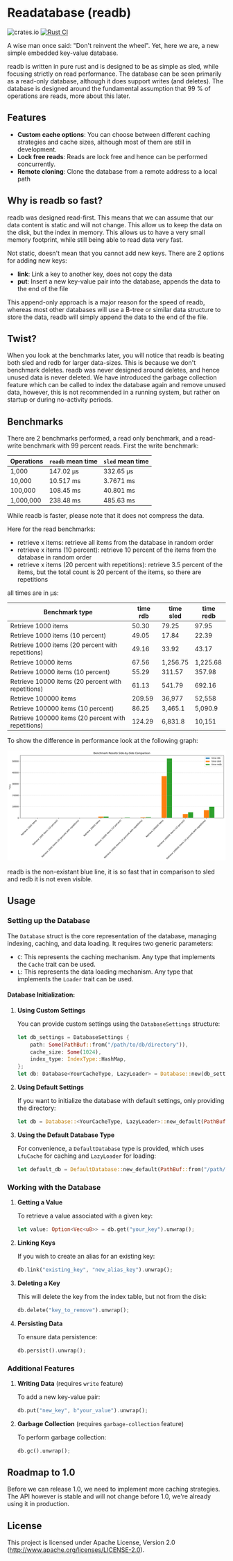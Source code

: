 # Readatabase (readb)
![crates.io](https://img.shields.io/crates/v/readb.svg)
[![Rust CI](https://github.com/Basis-Health/readb/actions/workflows/rust.yml/badge.svg)](https://github.com/Basis-Health/readb/actions/workflows/rust.yml)

A wise man once said: "Don't reinvent the wheel". Yet, here we are, a new simple embedded key-value database. 

readb is written in pure rust and is designed to be as simple as sled, while focusing strictly on read performance. The
database can be seen primarily as a read-only database, although it does support writes (and deletes). The database is
designed around the fundamental assumption that 99 % of operations are reads, more about this later.

## Features
- **Custom cache options**: You can choose between different caching strategies and cache sizes, although most of them are
  still in development.
- **Lock free reads**: Reads are lock free and hence can be performed concurrently.
- **Remote cloning**: Clone the database from a remote address to a local path

## Why is readb so fast?
readb was designed read-first. This means that we can assume that our data content is static and will not change. This
allow us to keep the data on the disk, but the index in memory. This allows us to have a very small memory footprint,
while still being able to read data very fast.

Not static, doesn't mean that you cannot add new keys. There are 2 options for adding new keys:
- **link**: Link a key to another key, does not copy the data
- **put**: Insert a new key-value pair into the database, appends the data to the end of the file

This append-only approach is a major reason for the speed of readb, whereas most other databases will use a B-tree or
similar data structure to store the data, readb will simply append the data to the end of the file. 

## Twist?
When you look at the benchmarks later, you will notice that readb is beating both sled and redb for larger data-sizes. This
is because we don't benchmark deletes. readb was never designed around deletes, and hence unused data is never deleted.
We have introduced the garbage collection feature which can be called to index the database again and remove unused data,
however, this is not recommended in a running system, but rather on startup or during no-activity periods.

## Benchmarks

There are 2 benchmarks performed, a read only benchmark, and a read-write benchmark with 99 percent reads. First the write
benchmark:

| Operations | `readb` mean time | `sled` mean time |
|------------|-------------------|------------------|
| 1,000      | 147.02 µs         | 332.65 µs        |
| 10,000     | 10.517 ms         | 3.7671 ms        |
| 100,000    | 108.45 ms         | 40.801 ms        |
| 1,000,000  | 238.48 ms         | 485.63 ms        |

While readb is faster, please note that it does not compress the data.

Here for the read benchmarks:
- retrieve x items: retrieve all items from the database in random order
- retrieve x items (10 percent): retrieve 10 percent of the items from the database in random order
- retrieve x items (20 percent with repetitions): retrieve 3.5 percent of the items, but the total count is 20 percent of the items, so there are repetitions

all times are in µs:

| Benchmark type                                           | time rdb   | time sled  | time redb  |
|----------------------------------------------------------|------------|------------|------------|
| Retrieve 1000 items                                      | 50.30      | 79.25      | 97.95      |
| Retrieve 1000 items (10 percent)                         | 49.05      | 17.84      | 22.39      |
| Retrieve 1000 items (20 percent with repetitions)        | 49.16      | 33.92      | 43.17      |
| Retrieve 10000 items                                     | 67.56      | 1,256.75   | 1,225.68   |
| Retrieve 10000 items (10 percent)                        | 55.29      | 311.57     | 357.98     |
| Retrieve 10000 items (20 percent with repetitions)       | 61.13      | 541.79     | 692.16     |
| Retrieve 100000 items                                    | 209.59     | 36,977     | 52,558     |
| Retrieve 100000 items (10 percent)                       | 86.25      | 3,465.1    | 5,090.9    |
| Retrieve 100000 items (20 percent with repetitions)      | 124.29     | 6,831.8    | 10,151     |


To show the difference in performance look at the following graph:

![graph](./info/img.png)

readb is the non-existant blue line, it is so fast that in comparison to sled and redb it is not even visible.

## Usage

### Setting up the Database

The `Database` struct is the core representation of the database, managing indexing, caching, and data loading. It requires two generic parameters:

- `C`: This represents the caching mechanism. Any type that implements the `Cache` trait can be used.
- `L`: This represents the data loading mechanism. Any type that implements the `Loader` trait can be used.

#### Database Initialization:

1. **Using Custom Settings**

   You can provide custom settings using the `DatabaseSettings` structure:

   ```rust
   let db_settings = DatabaseSettings {
       path: Some(PathBuf::from("/path/to/db/directory")),
       cache_size: Some(1024),
       index_type: IndexType::HashMap,
   };
   let db: Database<YourCacheType, LazyLoader> = Database::new(db_settings).unwrap();
   ```

2. **Using Default Settings**

   If you want to initialize the database with default settings, only providing the directory:

   ```rust
   let db = Database::<YourCacheType, LazyLoader>::new_default(PathBuf::from("/path/to/db/directory"));
   ```

3. **Using the Default Database Type**

   For convenience, a `DefaultDatabase` type is provided, which uses `LfuCache` for caching and `LazyLoader` for loading:

   ```rust
   let default_db = DefaultDatabase::new_default(PathBuf::from("/path/to/db/directory"));
   ```

### Working with the Database

1. **Getting a Value**

   To retrieve a value associated with a given key:

   ```rust
   let value: Option<Vec<u8>> = db.get("your_key").unwrap();
   ```

2. **Linking Keys**

   If you wish to create an alias for an existing key:

   ```rust
   db.link("existing_key", "new_alias_key").unwrap();
   ```

3. **Deleting a Key**

   This will delete the key from the index table, but not from the disk:

   ```rust
   db.delete("key_to_remove").unwrap();
   ```

4. **Persisting Data**

   To ensure data persistence:

   ```rust
   db.persist().unwrap();
   ```

### Additional Features

1. **Writing Data** (requires `write` feature)

   To add a new key-value pair:

   ```rust
   db.put("new_key", b"your_value").unwrap();
   ```

2. **Garbage Collection** (requires `garbage-collection` feature)

   To perform garbage collection:

   ```rust
   db.gc().unwrap();
   ```

## Roadmap to 1.0

Before we can release 1.0, we need to implement more caching strategies. The API however is stable and will not change
before 1.0, we're already using it in production.

## License

This project is licensed under Apache License, Version 2.0 (http://www.apache.org/licenses/LICENSE-2.0).
